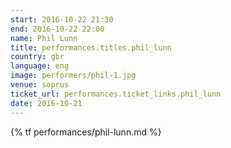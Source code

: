 ```yaml
---
start: 2016-10-22 21:30
end: 2016-10-22 22:00
name: Phil Lunn
title: performances.titles.phil_lunn
country: gbr
language: eng
image: performers/phil-1.jpg
venue: soprus
ticket_url: performances.ticket_links.phil_lunn
date: 2016-10-21
---
```


{% tf performances/phil-lunn.md %}
